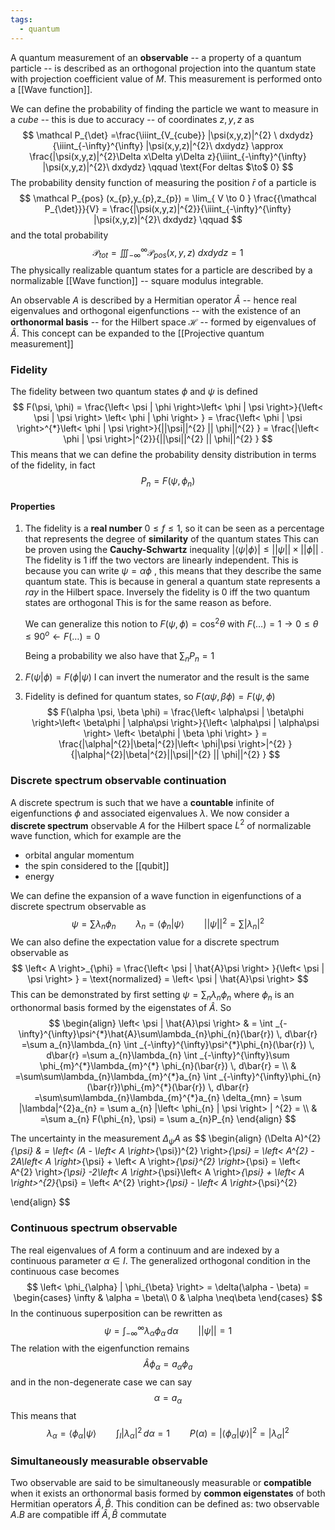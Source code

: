 ```yaml
---
tags:
  - quantum
---
```

A quantum measurement of an **observable** -- a property of a quantum particle -- is described as an orthogonal projection into the quantum state with projection coefficient value of $M$. This measurement is performed onto a [[Wave function]].

We can define the probability of finding the particle we want to measure in a *cube* -- this is due to accuracy -- of coordinates $z,y,z$ as
$$
\mathcal P_{\det} =\frac{\iiint_{V_{cube}} |\psi(x,y,z)|^{2}  \ dxdydz}{\iiint_{-\infty}^{\infty} |\psi(x,y,z)|^{2}\ dxdydz} \approx \frac{|\psi(x,y,z)|^{2}\Delta x\Delta y\Delta z}{\iiint_{-\infty}^{\infty} |\psi(x,y,z)|^{2}\ dxdydz} \qquad \text{For deltas $\to$ 0}
$$
The probability density function of measuring the position $\bar{r}$ of a particle is 
$$
\mathcal P_{pos} (x_{p},y_{p},z_{p}) = \lim_{ V \to 0 } \frac{{\mathcal P_{\det}}}{V} = \frac{|\psi(x,y,z)|^{2}}{\iiint_{-\infty}^{\infty} |\psi(x,y,z)|^{2}\ dxdydz} \qquad
$$
and the total probability 
$$
\mathcal P_{tot} = \iiint_{-\infty}^{\infty}\mathcal P_{pos}(x,y,z)  \ dxdydz = 1
$$
The physically realizable quantum states for a particle are described by a normalizable [[Wave function]] -- square modulus integrable.

An observable $A$ is described by a Hermitian operator $\hat{A}$ -- hence real eigenvalues and orthogonal eigenfunctions -- with the existence of an **orthonormal basis** -- for the Hilbert space $\mathcal H$ -- formed by eigenvalues of $\hat{A}$. This concept can be expanded to the [[Projective quantum measurement]]
### Fidelity

The fidelity between two quantum states $\phi$ and $\psi$ is defined
$$
F(\psi, \phi) = \frac{\left< \psi | \phi \right>\left< \phi | \psi \right>}{\left< \psi | \psi \right> \left< \phi | \phi \right>  } = \frac{\left< \phi | \psi \right>^{*}\left< \phi | \psi \right>}{||\psi||^{2} || \phi||^{2}  } = \frac{|\left< \phi | \psi \right>|^{2}}{||\psi||^{2} || \phi||^{2}  }
$$
This means that we can define the probability density distribution in terms of the fidelity, in fact
$$
P_{n} = F(\psi, \phi_{n})
$$
#### Properties
1) The fidelity is a **real number** $0 \leq f \leq 1$, so it can be seen as a percentage that represents the degree of **similarity** of the quantum states
	This can be proven using the **Cauchy-Schwartz** inequality $|\left< \psi | \phi \right>| \leq||\psi||\times||\phi||$ . The fidelity is $1$ iff the two vectors are linearly independent. This is because you can write $\psi = \alpha \phi$ , this means that they describe the same quantum state. This is because in general a quantum state represents a *ray* in the Hilbert space. Inversely the fidelity is $0$ iff the two quantum states are orthogonal
	This is for the same reason as before. 
	
	We can generalize this notion to $F(\psi, \phi) = \cos^{2}\theta$ with $F(\dots) = 1 \to0 \leq \theta \leq 90^{o} \gets F(\dots) = 0$ 
	
	Being a probability we also have that $\sum_{n}P_{n} = 1$

2) $F(\psi|\phi) = F(\phi|\psi)$
	I can invert the numerator and the result is the same

3)  Fidelity is defined for quantum states, so $F(\alpha \psi, \beta \phi) = F(\psi, \phi)$
$$
F(\alpha \psi, \beta \phi) = \frac{\left< \alpha\psi | \beta\phi \right>\left< \beta\phi | \alpha\psi \right>}{\left< \alpha\psi | \alpha\psi \right> \left< \beta\phi | \beta \phi \right> } = \frac{|\alpha|^{2}|\beta|^{2}|\left< \phi|\psi \right>|^{2} }{|\alpha|^{2}|\beta|^{2}||\psi||^{2} || \phi||^{2}  }
$$
### Discrete spectrum observable continuation

A discrete spectrum is such that we have a **countable** infinite of eigenfunctions $\phi$ and associated eigenvalues $\lambda$. We now consider a **discrete spectrum** observable $A$ for the Hilbert space $L^{2}$ of normalizable wave function, which for example are the
- orbital angular momentum
- the spin considered to the [[qubit]]
- energy

We can define the expansion of a wave function in eigenfunctions of a discrete spectrum observable as
$$
\psi = \sum\lambda_{n}\phi_{n} \qquad \lambda_{n} = \left< \phi_{n} | \psi \right> \qquad ||\psi||^{2} = \sum |\lambda_{n}|^{2} 
$$
 We can also define the expectation value for a discrete spectrum observable as
$$
\left< A \right>_{\phi} = \frac{\left<  \psi | \hat{A}\psi \right> }{\left< \psi | \psi \right> } = \text{normalized} = \left<  \psi | \hat{A}\psi \right>  
$$
This can be demonstrated by first setting $\psi = \sum_{n}\lambda_{n} \phi_{n}$ where $\phi_{n}$ is an orthonormal basis formed by the eigenstates of $\hat{A}$. So
$$
\begin{align}
\left< \psi | \hat{A}\psi \right>  & = \int _{-\infty}^{\infty}\psi^{*}\hat{A}\sum\lambda_{n}\phi_{n}(\bar{r}) \, d\bar{r}  =\sum a_{n}\lambda_{n} \int _{-\infty}^{\infty}\psi^{*}\phi_{n}(\bar{r}) \, d\bar{r}   =\sum a_{n}\lambda_{n} \int _{-\infty}^{\infty}\sum \phi_{m}^{*}\lambda_{m}^{*} \phi_{n}(\bar{r}) \, d\bar{r} = \\
	 & =\sum\sum\lambda_{n}\lambda_{m}^{*}a_{n} \int _{-\infty}^{\infty}\phi_{n}(\bar{r})\phi_{m}^{*}(\bar{r}) \, d\bar{r} =\sum\sum\lambda_{n}\lambda_{m}^{*}a_{n} \delta_{mn} = \sum |\lambda|^{2}a_{n} = \sum a_{n} |\left< \phi_{n} | \psi \right> | ^{2} = \\
 &  =\sum a_{n} F(\phi_{n}, \psi) = \sum a_{n}P_{n} 
\end{align}
$$

The uncertainty in the measurement $\Delta_{\psi} A$ as
$$
\begin{align}
(\Delta A)^{2}_{\psi}  & = \left< (A - \left< A \right>_{\psi})^{2} \right>_{\psi} =  \left< A^{2} - 2A\left< A \right>_{\psi} + \left< A \right>_{\psi}^{2}   \right>_{\psi} = \left< A^{2} \right>_{\psi} -2\left< A \right>_{\psi}\left< A \right>_{\psi} + \left< A \right>^{2}_{\psi} = \left< A^{2} \right>_{\psi} - \left< A \right>_{\psi}^{2}      

\end{align}
$$
### Continuous spectrum observable

The real eigenvalues of $A$ form a continuum and are indexed by a continuous parameter $\alpha \in I$. The generalized orthogonal condition in the continuous case becomes
$$
\left< \phi_{\alpha} | \phi_{\beta} \right> = \delta(\alpha - \beta) = \begin{cases}
\infty  & \alpha = \beta\\
0  & \alpha \neq\beta
\end{cases} 
$$
In the continuous superposition can be rewritten as
$$
\psi = \int _{-\infty}^{\infty}\lambda_{\alpha}\phi_{\alpha} \, d\alpha  \qquad ||\psi|| = 1
$$
The relation with the eigenfunction remains
$$
\hat{A} \phi_{\alpha} = a_{\alpha}\phi_{a}
$$
and in the non-degenerate case we can say
$$
\alpha = a_{\alpha}
$$
This means that
$$
\lambda_{\alpha} = \left< \phi_{\alpha} | \psi \right>  \qquad \int _{I} |\lambda_{\alpha}|^{2} \, d\alpha = 1 \qquad P(\alpha) = |\left< \phi_{\alpha} | \psi \right> | ^{2} = |\lambda_{\alpha}|^{2} 
$$
### Simultaneously measurable observable

Two observable are said to be simultaneously measurable or **compatible** when it exists an orthonormal basis formed by **common eigenstates** of both Hermitian operators $\hat{A},\hat{B}$. This condition can be defined as: two observable $A.B$ are compatible iff $\hat{A},\hat{B}$ commutate

